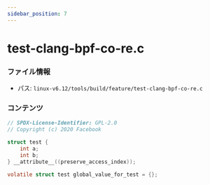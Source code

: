 ```yaml
---
sidebar_position: 7
---
```

# test-clang-bpf-co-re.c

### ファイル情報

- パス: `linux-v6.12/tools/build/feature/test-clang-bpf-co-re.c`

### コンテンツ

```c
// SPDX-License-Identifier: GPL-2.0
// Copyright (c) 2020 Facebook

struct test {
	int a;
	int b;
} __attribute__((preserve_access_index));

volatile struct test global_value_for_test = {};

```

